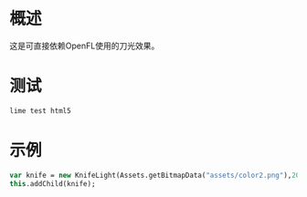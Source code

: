 # 概述
这是可直接依赖OpenFL使用的刀光效果。

# 测试
```haxe
lime test html5
```

# 示例
```haxe
var knife = new KnifeLight(Assets.getBitmapData("assets/color2.png"),20,0.2); //位图,粗细,持续时间
this.addChild(knife);
```